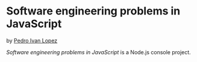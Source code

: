 # Software engineering problems in JavaScript

by [Pedro Ivan Lopez](http://pedroivanlopez.com)

*Software engineering problems in JavaScript* is a Node.js console project.
